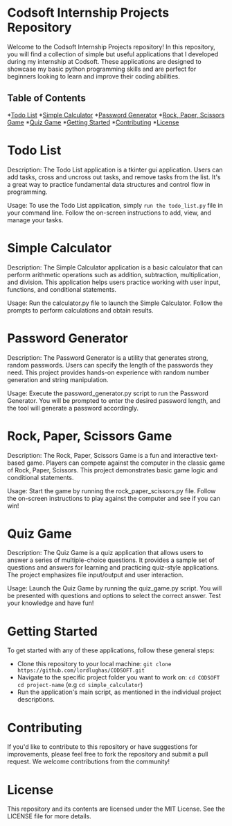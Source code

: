 # Codsoft Internship Projects Repository
Welcome to the Codsoft Internship Projects repository! In this repository, you will find a collection of simple but useful applications that I developed during my internship at Codsoft. These applications are designed to showcase my basic python programming skills and are perfect for beginners looking to learn and improve their coding abilities.

## Table of Contents
*[Todo List](#Todo-List)
*[Simple Calculator](#Simple-Calculator)
*[Password Generator](#Password-Generator)
*[Rock, Paper, Scissors Game](#Rock,-Papar,-Scissors-Game)
*[Quiz Game](#Quiz-Game)
*[Getting Started](#Getting-Started)
*[Contributing](#Contributing)
*[License](#License)


# Todo List
Description: The Todo List application is a tkinter gui application. Users can add tasks, cross and uncross out tasks, and remove tasks from the list. It's a great way to practice fundamental data structures and control flow in programming.

Usage: To use the Todo List application, simply `run the todo_list.py` file in your command line. Follow the on-screen instructions to add, view, and manage your tasks.

# Simple Calculator
Description: The Simple Calculator application is a basic calculator that can perform arithmetic operations such as addition, subtraction, multiplication, and division. This application helps users practice working with user input, functions, and conditional statements.

Usage: Run the calculator.py file to launch the Simple Calculator. Follow the prompts to perform calculations and obtain results.

# Password Generator
Description: The Password Generator is a utility that generates strong, random passwords. Users can specify the length of the passwords they need. This project provides hands-on experience with random number generation and string manipulation.

Usage: Execute the password_generator.py script to run the Password Generator. You will be prompted to enter the desired password length, and the tool will generate a password accordingly.

# Rock, Paper, Scissors Game
Description: The Rock, Paper, Scissors Game is a fun and interactive text-based game. Players can compete against the computer in the classic game of Rock, Paper, Scissors. This project demonstrates basic game logic and conditional statements.

Usage: Start the game by running the rock_paper_scissors.py file. Follow the on-screen instructions to play against the computer and see if you can win!

# Quiz Game
Description: The Quiz Game is a quiz application that allows users to answer a series of multiple-choice questions. It provides a sample set of questions and answers for learning and practicing quiz-style applications. The project emphasizes file input/output and user interaction.

Usage: Launch the Quiz Game by running the quiz_game.py script. You will be presented with questions and options to select the correct answer. Test your knowledge and have fun!

# Getting Started
To get started with any of these applications, follow these general steps:

* Clone this repository to your local machine:
  `git clone https://github.com/lordlughas/CODSOFT.git`
* Navigate to the specific project folder you want to work on:
  `cd CODSOFT`
  `cd project-name` (e.g `cd simple_calculator`)
* Run the application's main script, as mentioned in the individual project descriptions.

# Contributing
If you'd like to contribute to this repository or have suggestions for improvements, please feel free to fork the repository and submit a pull request. We welcome contributions from the community!

# License
This repository and its contents are licensed under the MIT License. See the LICENSE file for more details.
